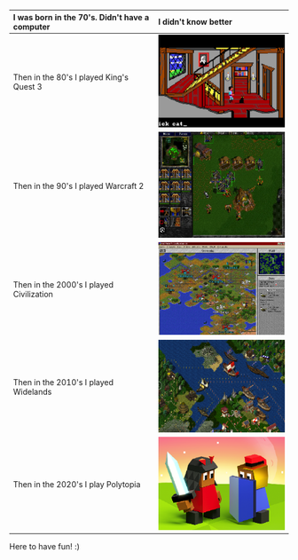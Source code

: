 |I was born in the 70's. Didn't have a computer | I didn't know better
|:-------------|:------------------|
|  Then in the 80's I played King's Quest 3     |![rrr](./assets/kingsquest3.png)|
| Then in the 90's I played Warcraft 2 |![rrr](./assets/warcraft2.png)|
| Then in the 2000's I played Civilization | ![rrr](./assets/civ2.png)|
| Then in the 2010's I played Widelands |![rrr](./assets/widelands.png) |
| Then in the 2020's I play Polytopia |![rrr](./assets/polytopia.png) |

Here to have fun! :)


